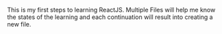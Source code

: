 This is my first steps to learning ReactJS. Multiple Files will help me know the states of the learning and each continuation will result into creating a new file.

